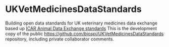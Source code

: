 # UKVetMedicinesDataStandards
Building open data standards for UK veterinary medicines data exchange based up [ICAR Animal Data Exchange standards](https://github.com/adewg/ICAR)
This is the development copy of the public https://github.com/biospi/UKVetMedicinesDataStandards repository, including private collaborator comments.